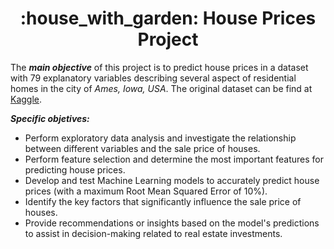 <h1 align="center"> :house_with_garden: House Prices Project</h1>



The **_main objective_** of this project is to predict house prices in a dataset with 79 explanatory variables describing several aspect of residential homes in the city of *Ames, Iowa, USA*. The original dataset can be find at [Kaggle](https://www.kaggle.com/competitions/house-prices-advanced-regression-techniques).

**_Specific objetives:_**
  * Perform exploratory data analysis and investigate the relationship between different variables and the sale price of houses.
  * Perform feature selection and determine the most important features for predicting house prices.
  * Develop and test Machine Learning models to accurately predict house prices (with a maximum Root Mean Squared Error of 10%).
  * Identify the key factors that significantly influence the sale price of houses.
  * Provide recommendations or insights based on the model's predictions to assist in decision-making related to real estate investments.
